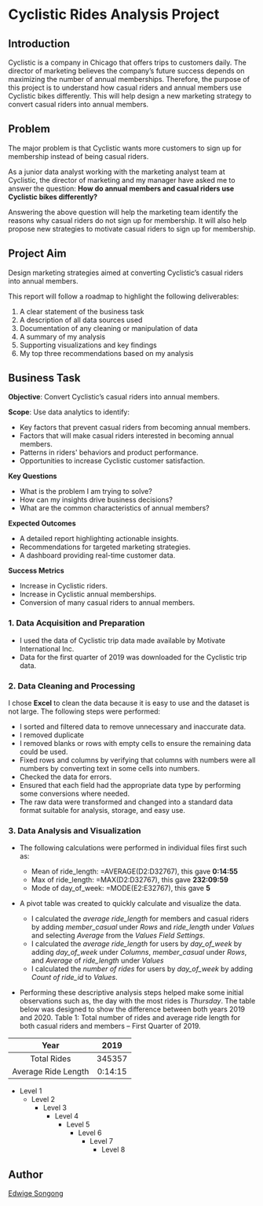 # Cyclistic Rides Analysis Project

## Introduction

Cyclistic is a company in Chicago that offers trips to customers daily. The director of marketing believes the company’s future success depends on maximizing the number of annual memberships. Therefore, the purpose of this project is to understand how casual riders and annual members use Cyclistic bikes differently. This will help design a new marketing strategy to convert casual riders into annual members.

## Problem
The major problem is that Cyclistic wants more customers to sign up for membership instead of being casual riders. 

As a junior data analyst working with the marketing analyst team at Cyclistic, the director of marketing and my manager have asked me to answer the question: **How do annual members and casual riders use Cyclistic bikes differently?**

Answering the above question will help the marketing team identify the reasons why casual riders do not sign up for membership. It will also help propose new strategies to motivate casual riders to sign up for membership.

## Project Aim
Design marketing strategies aimed at converting Cyclistic’s casual riders into annual members. 

This report will follow a roadmap to highlight the following deliverables:
1.	A clear statement of the business task 
2.	A description of all data sources used 
3.	Documentation of any cleaning or manipulation of data 
4.	A summary of my analysis 
5.	Supporting visualizations and key findings
6.	My top three recommendations based on my analysis
   
## Business Task

**Objective**: Convert Cyclistic’s casual riders into annual members.

**Scope**: Use data analytics to identify:
*	Key factors that prevent casual riders from becoming annual members.
*  Factors that will make casual riders interested in becoming annual members.
*	Patterns in riders' behaviors and product performance.
*	Opportunities to increase Cyclistic customer satisfaction.

**Key Questions**
*	What is the problem I am trying to solve?
*	How can my insights drive business decisions?
*	What are the common characteristics of annual members?
  
**Expected Outcomes**
*	A detailed report highlighting actionable insights.
*	Recommendations for targeted marketing strategies.
*	A dashboard providing real-time customer data.
  
**Success Metrics**
*	Increase in Cyclistic riders.
*	Increase in Cyclistic annual memberships.
*	Conversion of many casual riders to annual members.

### 1. Data Acquisition and Preparation
*	I used the data of Cyclistic trip data made available by Motivate International Inc. 
*	Data for the first quarter of 2019 was downloaded for the Cyclistic trip data.  

### 2.	Data Cleaning and Processing
I chose **Excel** to clean the data because it is easy to use and the dataset is not large.  The following steps were performed:
*	I sorted and filtered data to remove unnecessary and inaccurate data. 
*	I removed duplicate
*	I removed blanks or rows with empty cells to ensure the remaining data could be used.
*	Fixed rows and columns by verifying that columns with numbers were all numbers by converting text in some cells into numbers.
*	Checked the data for errors.
*	Ensured that each field had the appropriate data type by performing some conversions where needed. 
*	The raw data were transformed and changed into a standard data format suitable for analysis, storage, and easy use.

### 3.	Data Analysis and Visualization
* The following calculations were performed in individual files first such as:
  * Mean of ride_length: =AVERAGE(D2:D32767), this gave **0:14:55**
  * Max of ride_length: =MAX(D2:D32767), this gave **232:09:59**
  * Mode of day_of_week: =MODE(E2:E32767), this gave **5**
     
* A pivot table was created to quickly calculate and visualize the data.
  * I calculated the *average ride_length* for members and casual riders by adding *member_casual* under *Rows* and *ride_length* under *Values* and selecting *Average* from the *Values Field Settings*.
  * I calculated the *average ride_length* for users by *day_of_week* by adding *day_of_week* under *Columns*, *member_casual* under *Rows*, and *Average* of *ride_length* under *Values*
  * I calculated the *number of rides* for users by *day_of_week* by adding *Count of ride_id* to *Values*.

*	Performing these descriptive analysis steps helped make some initial observations such as, the day with the most rides is *Thursday*. The table below was designed to show the difference between both years 2019 and 2020.
Table 1: Total number of rides and average ride length for both casual riders and members – First Quarter of 2019.

|      Year     |      2019     |
| :-------------: | :-------------: |
| Total Rides          |            345357          |
| Average Ride Length  |            0:14:15         |

* Level 1
  * Level 2
    * Level 3
      * Level 4
        * Level 5
          * Level 6
            * Level 7
              * Level 8




## Author
[Edwige Songong](https://github.com/Songonge)

